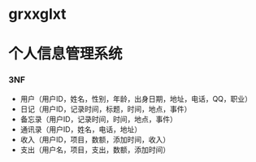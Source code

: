 # grxxglxt
# 个人信息管理系统

### 3NF

* 用户（用户ID，姓名，性别，年龄，出身日期，地址，电话，QQ，职业）
* 日记（用户ID，记录时间，标题，时间，地点，事件）
* 备忘录（用户ID，记录时间，时间，地点，事件）
* 通讯录（用户ID，姓名，电话，地址）
* 收入（用户ID，项目，数额，添加时间，收入）
* 支出（用户名，项目，支出，数额，添加时间）
